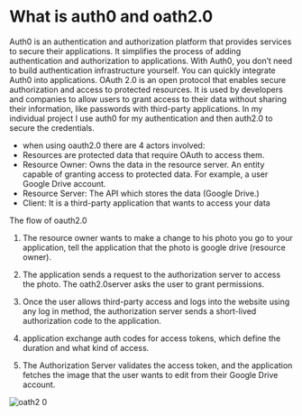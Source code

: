 # What is auth0 and oath2.0

Auth0 is an authentication and authorization platform that provides services to secure their applications. It simplifies the process of adding authentication and authorization to applications.
With Auth0, you don’t need to build authentication infrastructure yourself.  You can quickly integrate Auth0 into applications. 
OAuth 2.0 is an open protocol that enables secure authorization and access to protected resources. It is used by developers and companies to allow users to grant access to their data without sharing their information, like passwords with third-party applications.
In my individual project I use auth0 for my authentication and then auth2.0 to secure the credentials.

- when using oauth2.0 there are 4 actors involved:
 - Resources are protected data that require OAuth to access them.
 - Resource Owner: Owns the data in the resource server. An entity capable of granting access to protected data. For example, a user Google Drive account.
 - Resource Server: The API which stores the data (Google Drive.)
 - Client: It is a third-party application that wants to access your data


The flow of oauth2.0
1.	The resource owner wants to make a change to his photo you go to your application, tell the application that the photo is google drive (resource owner).

2.	The application sends a request to the authorization server to access the photo. The oath2.0server asks the user to grant permissions.
3.	Once the user allows third-party access and logs into the website using any log in method, the authorization server sends a short-lived authorization code to the application.
4.	application exchange auth codes for access tokens, which define the duration and what kind of access.
5.	The Authorization Server validates the access token, and the application fetches the image that the user wants to edit from their Google Drive account.

![oath2 0](https://github.com/ArthurBrouwersSemester3/Documentation/assets/95029345/59971466-4658-4abc-a9ad-c835ae74d279)

